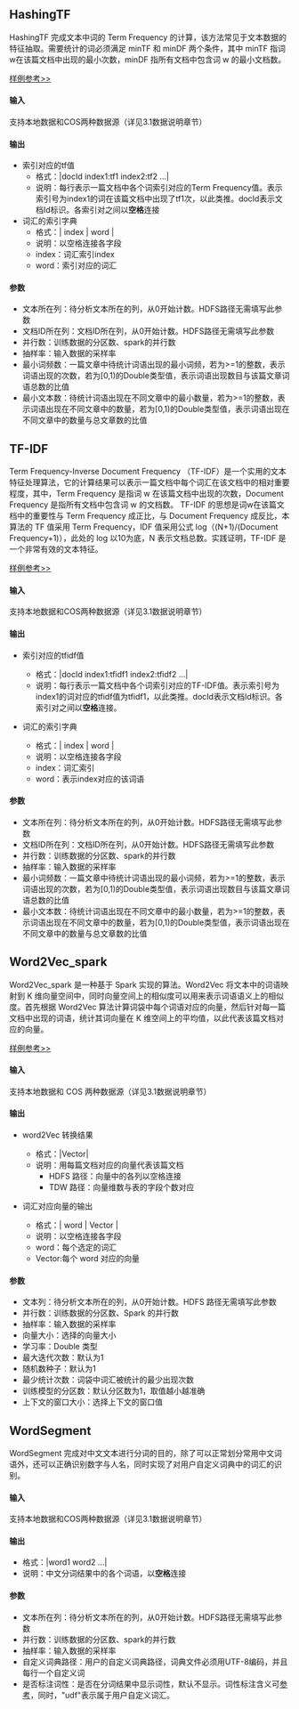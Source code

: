 ##  HashingTF
 HashingTF 完成文本中词的 Term Frequency 的计算，该方法常见于文本数据的特征抽取。需要统计的词必须满足 minTF 和 minDF 两个条件，其中 minTF 指词w在该篇文档中出现的最小次数，minDF 指所有文档中包含词 w 的最小文档数。

[样例参考>>](https://tio.cloud.tencent.com/ml/platform.html?projectId=33&flowId=134)

#### 输入
支持本地数据和COS两种数据源（详见3.1数据说明章节）

#### 输出
  - 索引对应的tf值
    - 格式：|docId index1:tf1 index2:tf2 ...|
    - 说明：每行表示一篇文档中各个词索引对应的Term Frequency值。表示索引号为index1的词在该篇文档中出现了tf1次，以此类推。docId表示文档Id标识。各索引对之间以**空格**连接
  - 词汇的索引字典
    - 格式：| index | word |
    - 说明：以空格连接各字段
    - index：词汇索引index
    - word：索引对应的词汇

#### 参数
  - 文本所在列：待分析文本所在的列，从0开始计数。HDFS路径无需填写此参数
  - 文档ID所在列：文档ID所在列，从0开始计数。HDFS路径无需填写此参数
  - 并行数：训练数据的分区数、spark的并行数
  - 抽样率：输入数据的采样率
  - 最小词频数：一篇文章中待统计词语出现的最小词频，若为>=1的整数，表示词语出现的次数，若为[0,1)的Double类型值，表示词语出现数目与该篇文章词语总数的比值
  - 最小文本数：待统计词语出现在不同文章中的最小数量，若为>=1的整数，表示词语出现在不同文章中的数量，若为[0,1)的Double类型值，表示词语出现在不同文章中的数量与总文章数的比值


## TF-IDF
Term Frequency-Inverse Document Frequency （TF-IDF）是一个实用的文本特征处理算法，它的计算结果可以表示一篇文档中每个词汇在该文档中的相对重要程度，其中，Term Frequency 是指词 w 在该篇文档中出现的次数，Document Frequency 是指所有文档中包含词 w 的文档数。
  TF-IDF 的思想是词w在该篇文档中的重要性与 Term Frequency 成正比，与 Document Frequency 成反比，本算法的 TF 值采用 Term Frequency，IDF 值采用公式 log（(N+1)/(Document Frequency+1)），此处的 log 以10为底，N 表示文档总数。实践证明，TF-IDF 是一个非常有效的文本特征。

[样例参考>>](https://tio.cloud.tencent.com/ml/platform.html?projectId=33&flowId=134)

#### 输入
支持本地数据和COS两种数据源（详见3.1数据说明章节）

#### 输出
  - 索引对应的tfidf值
    - 格式：|docId index1:tfidf1 index2:tfidf2 ...|
    - 说明：每行表示一篇文档中各个词索引对应的TF-IDF值。表示索引号为index1的词对应的tfidf值为tfidf1，以此类推。docId表示文档Id标识。各索引对之间以**空格**连接。

  - 词汇的索引字典
    - 格式：| index | word | 
    - 说明：以空格连接各字段    
    - index：词汇索引
    - word：表示index对应的该词语

#### 参数
  - 文本所在列：待分析文本所在的列，从0开始计数。HDFS路径无需填写此参数
  - 文档ID所在列：文档ID所在列，从0开始计数。HDFS路径无需填写此参数
  - 并行数：训练数据的分区数、spark的并行数
  - 抽样率：输入数据的采样率
  - 最小词频数：一篇文章中待统计词语出现的最小词频，若为>=1的整数，表示词语出现的次数，若为[0,1)的Double类型值，表示词语出现数目与该篇文章词语总数的比值
  - 最小文本数：待统计词语出现在不同文章中的最小数量，若为>=1的整数，表示词语出现在不同文章中的数量，若为[0,1)的Double类型值，表示词语出现在不同文章中的数量与总文章数的比值


## Word2Vec_spark
Word2Vec_spark 是一种基于 Spark 实现的算法。Word2Vec 将文本中的词语映射到 K 维向量空间中，同时向量空间上的相似度可以用来表示词语语义上的相似度。首先根据 Word2Vec 算法计算词袋中每个词语对应的向量，然后针对每一篇文档中出现的词语，统计其词向量在 K 维空间上的平均值，以此代表该篇文档对应的向量。

[样例参考>>](https://tio.cloud.tencent.com/ml/platform.html?projectId=33&flowId=134)

#### 输入
支持本地数据和 COS 两种数据源（详见3.1数据说明章节）

#### 输出
  - word2Vec 转换结果
    - 格式：|Vector|
    - 说明：用每篇文档对应的向量代表该篇文档
      - HDFS 路径：向量中的各列以空格连接
      - TDW 路径：向量维数与表的字段个数对应

  - 词汇对应向量的输出
    - 格式：| word | Vector | 
    - 说明：以空格连接各字段
    - word：每个选定的词汇
    - Vector:每个 word 对应的向量


#### 参数
  - 文本列：待分析文本所在的列，从0开始计数。HDFS 路径无需填写此参数
  - 并行数：训练数据的分区数、Spark 的并行数
  - 抽样率：输入数据的采样率
  - 向量大小：选择的向量大小
  - 学习率：Double 类型
  - 最大迭代次数：默认为1
  - 随机数种子：默认为1
  - 最少统计次数：词袋中词汇被统计的最少出现次数
  - 训练模型的分区数：默认分区数为1，取值越小越准确
  - 上下文的窗口大小：选择上下文的窗口值

## WordSegment
WordSegment 完成对中文文本进行分词的目的，除了可以正常划分常用中文词语外，还可以正确识别数字与人名，同时实现了对用户自定义词典中的词汇的识别。

#### 输入
支持本地数据和COS两种数据源（详见3.1数据说明章节）

#### 输出
  - 格式：|word1 word2 ...|
  - 说明：中文分词结果中的各个词语，以**空格**连接

#### 参数
  - 文本所在列：待分析文本所在的列，从0开始计数。HDFS路径无需填写此参数
  - 并行数：训练数据的分区数、spark的并行数
  - 抽样率：输入数据的采样率
  - 自定义词典路径：用户的自定义词典路径，词典文件必须用UTF-8编码，并且每行一个自定义词
  - 是否标注词性：是否在分词结果中显示词性，默认不显示。词性标注含义可[参考](https://github.com/NLPchina/ansj_seg/wiki/%E8%AF%8D%E6%80%A7%E6%A0%87%E6%B3%A8%E8%A7%84%E8%8C%83)，同时，"udf"表示属于用户自定义词汇。

